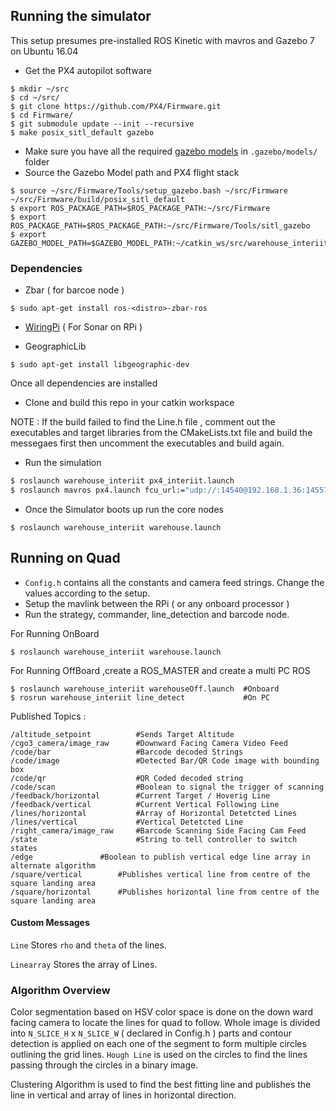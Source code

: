 ## Running the simulator

This setup presumes pre-installed ROS Kinetic with mavros and Gazebo 7 on Ubuntu 16.04

- Get the PX4 autopilot software
``` 
$ mkdir ~/src
$ cd ~/src/
$ git clone https://github.com/PX4/Firmware.git
$ cd Firmware/
$ git submodule update --init --recursive
$ make posix_sitl_default gazebo
```
- Make sure you have all the required [gazebo models](http://machineawakening.blogspot.in/2015/05/how-to-download-all-gazebo-models.html) in ```.gazebo/models/``` folder
- Source the Gazebo Model path and PX4 flight stack
```
$ source ~/src/Firmware/Tools/setup_gazebo.bash ~/src/Firmware ~/src/Firmware/build/posix_sitl_default
$ export ROS_PACKAGE_PATH=$ROS_PACKAGE_PATH:~/src/Firmware
$ export ROS_PACKAGE_PATH=$ROS_PACKAGE_PATH:~/src/Firmware/Tools/sitl_gazebo
$ export GAZEBO_MODEL_PATH=$GAZEBO_MODEL_PATH:~/catkin_ws/src/warehouse_interiit/models
```
### Dependencies

- Zbar ( for barcoe node ) 

```$ sudo apt-get install ros-<distro>-zbar-ros```
- [WiringPi](http://wiringpi.com/download-and-install/) ( For Sonar on RPi )

- GeographicLib

```$ sudo apt-get install libgeographic-dev```

Once all dependencies are installed 

- Clone and build this repo in your catkin workspace

NOTE : If the build failed to find the Line.h file , comment out the executables and target libraries from the CMakeLists.txt file and build the messegaes first then uncomment the executables and build again.

- Run the simulation
```bash
$ roslaunch warehouse_interiit px4_interiit.launch
$ roslaunch mavros px4.launch fcu_url:="udp://:14540@192.168.1.36:14557"
```
- Once the Simulator boots up run the core nodes

```$ roslaunch warehouse_interiit warehouse.launch```

## Running on Quad

- ```Config.h``` contains all the constants and camera feed strings. Change the values according to the setup.
- Setup the mavlink between the RPi ( or any onboard processor ) 
- Run the strategy, commander, line_detection and barcode node.

For Running OnBoard 
```
$ roslaunch warehouse_interiit warehouse.launch
```

For Running OffBoard ,create a ROS_MASTER and create a multi PC ROS

```
$ roslaunch warehouse_interiit warehouseOff.launch	#Onboard 
$ rosrun warehouse_interiit line_detect				#On PC
```

Published Topics :
```
/altitude_setpoint     		#Sends Target Altitude
/cgo3_camera/image_raw		#Downward Facing Camera Video Feed
/code/bar					#Barcode decoded Strings 
/code/image					#Detected Bar/QR Code image with bounding box
/code/qr					#QR Coded decoded string
/code/scan					#Boolean to signal the trigger of scanning	
/feedback/horizontal		#Current Target / Hoverig Line
/feedback/vertical			#Current Vertical Following Line
/lines/horizontal			#Array of Horizontal Detetcted Lines
/lines/vertical				#Vertical Detetcted Line 
/right_camera/image_raw		#Barcode Scanning Side Facing Cam Feed
/state						#String to tell controller to switch states
/edge				#Boolean to publish vertical edge line array in alternate algorithm
/square/vertical		#Publishes vertical line from centre of the square landing area
/square/horizontal		#Publishes horizontal line from centre of the square landing area
```

#### Custom Messages

```Line```  Stores ```rho``` and ```theta``` of the lines.

```Linearray``` Stores the array of Lines.

### Algorithm Overview

Color segmentation based on HSV color space is done on the down ward facing camera to locate the lines for quad to follow. Whole image is divided into ```N_SLICE_H``` x ```N_SLICE_W``` ( declared in Config.h ) parts and contour detection is applied on each one of the segment to form multiple circles outlining the grid lines. ```Hough Line``` is used on the circles to find the lines passing through the circles in a binary image.

Clustering Algorithm is used to find the best fitting line and publishes the line in vertical and array of lines in horizontal direction.


